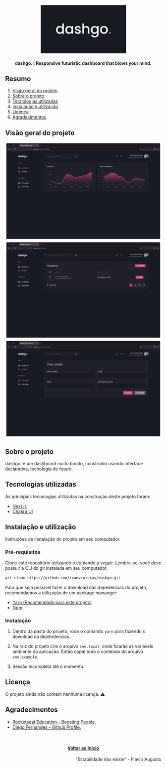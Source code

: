 <div id="top" align="center">
  <div>
    <img src="github/images/dashgo-logo.png" alt="Logo">
  </div>
  <h4 align="center">dashgo. | Responsive futuristic dashboard that blows your mind.</h4>
</div>

## Resumo

  <ol>
    <li><a href="#visão-geral-do-projeto">Visão geral do projeto</a></li>
    <li><a href="#sobre-o-projeto">Sobre o projeto</a></li>
    <li><a href="#tecnologias-utilizadas">Tecnologias utilizadas</a></li>
    <li><a href="#instalação-e-utilização">Instalação e utilização</a></li>
    <li><a href="#licença">Licença</a></li>
    <li><a href="#agradecimentos">Agradecimentos</a></li>
  </ol>

## Visão geral do projeto

<div align="center">
  <img src="github/images/dashgo-home.png" alt="Home">  
  <img src="github/images/dashgo-list.png" alt="Users list">  
  <img src="github/images/dashgo-form.png" alt="Create user form">  
</div>

## Sobre o projeto

dashgo. é um dashboard muito bonito, construido usando interface declarativa, tecnologia do futuro.

## Tecnologias utilizadas

As principais tecnologias utilizadas na construção deste projeto foram: 

* [Next.js](https://nextjs.org/)
* [Chakra UI](https://chakra-ui.com/guides/getting-started/nextjs-guide)

## Instalação e utilização

Instruções de instalação do projeto em seu computador.

### Pré-requisitos

Clone este repositório utilizando o comando a seguir. Lembre-se, você deve possuir a CLI do git instalada em seu computador.

```sh
git clone https://github.com/ivanvinicius/dashgo.git
```
Para que seja possível fazer o download das depêdencias do projeto, recomendamos a utilização de um package mananger:

* [Yarn (Recomendado para este projeto)](https://classic.yarnpkg.com/lang/en/docs/install/#debian-stable)
* [Npm](https://nodejs.org/en/)
  
### Instalação

1. Dentro da pasta do projeto, rode o comando ```yarn``` para fazendo o download da depêndencias.

2. Na raiz do projeto crie o arquivo ```env.local```, onde ficarão as variáveis ambiente da aplicação. Então copie todo o conteúdo do arquivo ```env.example```.

3. Sessão incompleta até o momento.

## Licença

 O projeto ainda não contém nenhuma licença. ⚠️

## Agradecimentos

* [Rocketseat Education - Boosting People.](https://www.rocketseat.com.br/)
* [Diego Fernandes - Github Profile.](https://github.com/diego3g/)

<br/>
<h4 align="center"><a href="#top">Voltar ao Início</a></h4>

<p align="right">"Estabilidade não existe" - Flavio Augusto</p>